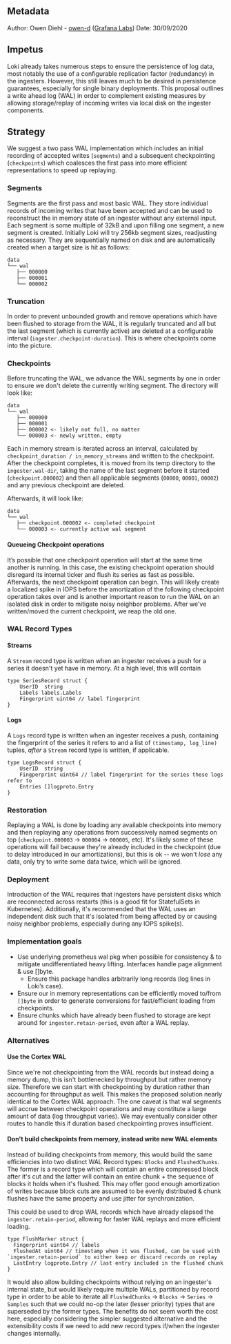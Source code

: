 ## Metadata

Author: Owen Diehl - [owen-d](https://github.com/owen-d) ([Grafana Labs](https://grafana.com/))
Date: 30/09/2020

## Impetus

Loki already takes numerous steps to ensure the persistence of log data, most notably the use of a configurable replication factor (redundancy) in the ingesters. However, this still leaves much to be desired in persistence guarantees, especially for single binary deployments. This proposal outlines a write ahead log (WAL) in order to complement existing measures by allowing storage/replay of incoming writes via local disk on the ingester components.

## Strategy

We suggest a two pass WAL implementation which includes an initial recording of accepted writes (`segments`) and a subsequent checkpointing (`checkpoints`) which coalesces the first pass into more efficient representations to speed up replaying.

### Segments

Segments are the first pass and most basic WAL. They store individual records of incoming writes that have been accepted and can be used to reconstruct the in memory state of an ingester without any external input. Each segment is some multiple of 32kB and upon filling one segment, a new segment is created. Initially Loki will try 256kb segment sizes, readjusting as necessary. They are sequentially named on disk and are automatically created when a target size is hit as follows:

```
data
└── wal
   ├── 000000
   ├── 000001
   └── 000002
```

### Truncation

In order to prevent unbounded growth and remove operations which have been flushed to storage from the WAL, it is regularly truncated and all but the last segment (which is currently active) are deleted at a configurable interval (`ingester.checkpoint-duration`). This is where checkpoints come into the picture.

### Checkpoints

Before truncating the WAL, we advance the WAL segments by one in order to ensure we don't delete the currently writing segment. The directory will look like:

```
data
└── wal
   ├── 000000
   ├── 000001
   ├── 000002 <- likely not full, no matter
   └── 000003 <- newly written, empty
```

Each in memory stream is iterated across an interval, calculated by `checkpoint_duration / in_memory_streams` and written to the checkpoint. After the checkpoint completes, it is moved from its temp directory to the `ingester.wal-dir`, taking the name of the last segment before it started (`checkpoint.000002`) and then all applicable segments (`00000`, `00001`, `00002`) and any previous checkpoint are deleted.

Afterwards, it will look like:

```
data
└── wal
   ├── checkpoint.000002 <- completed checkpoint
   └── 000003 <- currently active wal segment
```

#### Queueing Checkpoint operations

It’s possible that one checkpoint operation will start at the same time another is running. In this case, the existing checkpoint operation should disregard its internal ticker and flush its series as fast as possible. Afterwards, the next checkpoint operation can begin. This will likely create a localized spike in IOPS before the amortization of the following checkpoint operation takes over and is another important reason to run the WAL on an isolated disk in order to mitigate noisy neighbor problems. After we've written/moved the current checkpoint, we reap the old one.

### WAL Record Types

#### Streams

A `Stream` record type is written when an ingester receives a push for a series it doesn't yet have in memory. At a high level, this will contain
```golang
type SeriesRecord struct {
	UserID  string
	Labels labels.Labels
	Fingerprint uint64 // label fingerprint
}
```

#### Logs

A `Logs` record type is written when an ingester receives a push, containing the fingerprint of the series it refers to and a list of `(timestamp, log_line)` tuples, _after_ a `Stream` record type is written, if applicable.
```golang
type LogsRecord struct {
	UserID  string
	Fingperprint uint64 // label fingerprint for the series these logs refer to
	Entries []logproto.Entry
}
```

### Restoration

Replaying a WAL is done by loading any available checkpoints into memory and then replaying any operations from successively named segments on top (`checkpoint.000003` -> `000004` -> `000005`, etc). It's likely some of these operations will fail because they're already included in the checkpoint (due to delay introduced in our amortizations), but this is ok -- we won't _lose_ any data, only try to write some data twice, which will be ignored.

### Deployment

Introduction of the WAL requires that ingesters have persistent disks which are reconnected across restarts (this is a good fit for StatefulSets in Kubernetes). Additionally, it's recommended that the WAL uses an independent disk such that it's isolated from being affected by or causing noisy neighbor problems, especially during any IOPS spike(s).

### Implementation goals

- Use underlying prometheus wal pkg when possible for consistency & to mitigate undifferentiated heavy lifting. Interfaces handle page alignment & use []byte.
  - Ensure this package handles arbitrarily long records (log lines in Loki’s case).
- Ensure our in memory representations can be efficiently moved to/from `[]byte` in order to generate conversions for fast/efficient loading from checkpoints.
- Ensure chunks which have already been flushed to storage are kept around for `ingester.retain-period`, even after a WAL replay.

### Alternatives

#### Use the Cortex WAL

Since we're not checkpointing from the WAL records but instead doing a memory dump, this isn't bottlenecked by throughput but rather memory size. Therefore we can start with checkpointing by duration rather than accounting for throughput as well. This makes the proposed solution nearly identical to the Cortex WAL approach. The one caveat is that wal segments will accrue between checkpoint operations and may constitute a large amount of data (log throughput varies). We may eventually consider other routes to handle this if duration based checkpointing proves insufficient.

#### Don't build checkpoints from memory, instead write new WAL elements

Instead of building checkpoints from memory, this would build the same efficiencies into two distinct WAL Record types: `Blocks` and `FlushedChunks`. The former is a record type which will contain an entire compressed block after it's cut and the latter will contain an entire chunk + the sequence of blocks it holds when it's flushed. This may offer good enough amortization of writes because block cuts are assumed to be evenly distributed & chunk flushes have the same property and use jitter for synchronization.

This could be used to drop WAL records which have already elapsed the `ingester.retain-period`, allowing for faster WAL replays and more efficient loading.
```golang
type FlushMarker struct {
  Fingerprint uint64 // labels
  FlushedAt uint64 // timestamp when it was flushed, can be used with `ingester.retain-period` to either keep or discard records on replay
  LastEntry logproto.Entry // last entry included in the flushed chunk
}
```

It would also allow building checkpoints without relying on an ingester's internal state, but would likely require multiple WALs, partitioned by record type in order to be able to iterate all `FlushedChunks` -> `Blocks` -> `Series` -> `Samples` such that we could no-op the later (lesser priority) types that are superseded by the former types. The benefits do not seem worth the cost here, especially considering the simpler suggested alternative and the extensibility costs if we need to add new record types if/when the ingester changes internally.
